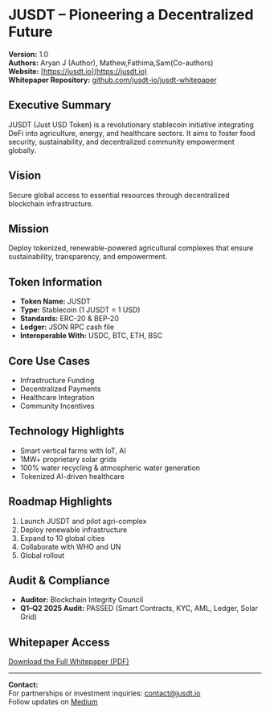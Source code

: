 # JUSDT – Pioneering a Decentralized Future

**Version:** 1.0  
**Authors:** Aryan J (Author), Mathew,Fathima,Sam(Co-authors)  
**Website:** [https://jusdt.io](https://jusdt.io)  
**Whitepaper Repository:** [github.com/jusdt-io/jusdt-whitepaper](https://github.com/jusdt-io/jusdt-whitepaper)  

## Executive Summary
JUSDT (Just USD Token) is a revolutionary stablecoin initiative integrating DeFi into agriculture, energy, and healthcare sectors. It aims to foster food security, sustainability, and decentralized community empowerment globally.

## Vision
Secure global access to essential resources through decentralized blockchain infrastructure.

## Mission
Deploy tokenized, renewable-powered agricultural complexes that ensure sustainability, transparency, and empowerment.

## Token Information
- **Token Name:** JUSDT
- **Type:** Stablecoin (1 JUSDT = 1 USD)
- **Standards:** ERC-20 & BEP-20
- **Ledger:** JSON RPC cash file
- **Interoperable With:** USDC, BTC, ETH, BSC

## Core Use Cases
- Infrastructure Funding  
- Decentralized Payments  
- Healthcare Integration  
- Community Incentives  

## Technology Highlights
- Smart vertical farms with IoT, AI  
- 1MW+ proprietary solar grids  
- 100% water recycling & atmospheric water generation  
- Tokenized AI-driven healthcare  

## Roadmap Highlights
1. Launch JUSDT and pilot agri-complex
2. Deploy renewable infrastructure
3. Expand to 10 global cities
4. Collaborate with WHO and UN
5. Global rollout

## Audit & Compliance
- **Auditor:** Blockchain Integrity Council  
- **Q1–Q2 2025 Audit:** PASSED (Smart Contracts, KYC, AML, Ledger, Solar Grid)

## Whitepaper Access
[Download the Full Whitepaper (PDF)](https://github.com/jusdt-io/jusdt-whitepaper/blob/main/JUSDT_Whitepaper.pdf)

---

**Contact:**  
For partnerships or investment inquiries: contact@jusdt.io  
Follow updates on [Medium](https://medium.com/@mathewmerlin72)
